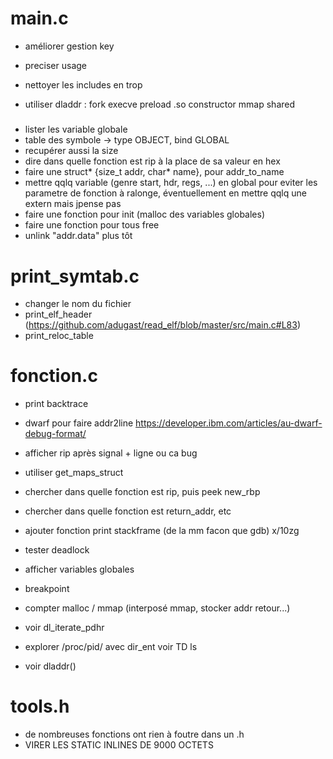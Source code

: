 # main.c
 - améliorer gestion key
 - preciser usage
 - nettoyer les includes en trop

 - utiliser dladdr : fork execve preload .so constructor mmap shared


#####
 - lister les variable globale 
  - table des symbole -> type OBJECT, bind GLOBAL
  - recupérer aussi la size
 - dire dans quelle fonction est rip à la place de sa valeur en hex
 - faire une struct* {size_t addr, char* name}, pour addr_to_name 
 - mettre qqlq variable (genre start, hdr, regs, ...) en global pour eviter les parametre de fonction à ralonge, éventuellement en mettre qqlq une extern mais jpense pas
 - faire une fonction pour init (malloc des variables globales)
 - faire une fonction pour tous free
 - unlink "addr.data" plus tôt
###

# print_symtab.c
 - changer le nom du fichier
 - print_elf_header (https://github.com/adugast/read_elf/blob/master/src/main.c#L83)
 - print_reloc_table 
 
# fonction.c
 - print backtrace
 - dwarf pour faire addr2line https://developer.ibm.com/articles/au-dwarf-debug-format/
 - afficher rip après signal + ligne ou ca bug
 - utiliser get_maps_struct
 
 - chercher dans quelle fonction est rip, puis peek new_rbp
 - chercher dans quelle fonction est return_addr, etc
 - ajouter fonction print stackframe (de la mm facon que gdb) x/10zg
 - tester deadlock
 - afficher variables globales
 - breakpoint
 - compter malloc / mmap (interposé mmap, stocker addr retour...)
 - voir dl_iterate_pdhr
 - explorer /proc/pid/ avec dir_ent voir TD ls
 - voir dladdr() 

# tools.h
 - de nombreuses fonctions ont rien à foutre dans un .h
  - VIRER LES STATIC INLINES DE 9000 OCTETS
